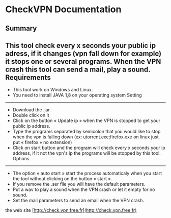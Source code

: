 ﻿CheckVPN Documentation
======================
Summary
-------
This tool check every x seconds your public ip adress, if it changes (vpn fall down for example) it stops one or several programs. When the VPN crash this tool can send a mail, play a sound.
Requirements
------------
- This tool work on Windows and Linux.
- You need to install JAVA 1,8 on your operating system
Setting
-------
- Download the .jar
- Double click on it
- Click on the button « Update ip » when the VPN is stopped to get your public ip address.
- Type the programs separated by semicolon that you would like to stop when the vpn is falling down (ex: utorrent.exe;firefox.exe on linux just put « firefox » no extension)
- Click on start button and the program will check every x seconds your ip address, if it not the vpn's ip the programs will be stopped by this tool.
Options
-------
- The option « auto start » start the process automaticaly when you start the tool without clicking on the button « start ».
- If you remove the .ser file you will have the default parameters.
- Put a wav to play a sound when the VPN crash or let it empty for no sound.
- Set the mail parameters to send an email when the VPN crash.


the web site [http://check.vpn.free.fr](http://check.vpn.free.fr)